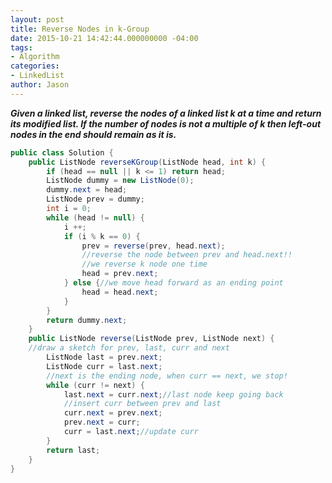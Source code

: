 ```yaml
---
layout: post
title: Reverse Nodes in k-Group
date: 2015-10-21 14:42:44.000000000 -04:00
tags:
- Algorithm
categories:
- LinkedList
author: Jason
---
```

<p><strong><em>Given a linked list, reverse the nodes of a linked list k at a time and return its modified list. If the number of nodes is not a multiple of k then left-out nodes in the end should remain as it is.</em></strong></p>


``` java
public class Solution {
    public ListNode reverseKGroup(ListNode head, int k) {
        if (head == null || k <= 1) return head;        
        ListNode dummy = new ListNode(0);
        dummy.next = head;
        ListNode prev = dummy;
        int i = 0;
        while (head != null) {
            i ++;
            if (i % k == 0) {
                prev = reverse(prev, head.next);
                //reverse the node between prev and head.next!!
                //we reverse k node one time
                head = prev.next;
            } else {//we move head forward as an ending point                
                head = head.next;
            }
        }
        return dummy.next;
    }
    public ListNode reverse(ListNode prev, ListNode next) {
    //draw a sketch for prev, last, curr and next 
        ListNode last = prev.next;
        ListNode curr = last.next;
        //next is the ending node, when curr == next, we stop!
        while (curr != next) {            
            last.next = curr.next;//last node keep going back
            //insert curr between prev and last
            curr.next = prev.next;
            prev.next = curr;            
            curr = last.next;//update curr
        }
        return last;
    }
}
```
